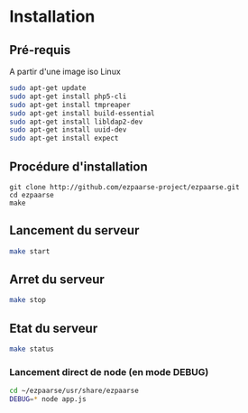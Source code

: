 # Installation #

## Pré-requis ##
A partir d'une image iso Linux

```bash
sudo apt-get update
sudo apt-get install php5-cli
sudo apt-get install tmpreaper
sudo apt-get install build-essential
sudo apt-get install libldap2-dev
sudo apt-get install uuid-dev
sudo apt-get install expect
```

## Procédure d'installation ##

```console
git clone http://github.com/ezpaarse-project/ezpaarse.git
cd ezpaarse
make
```

## Lancement du serveur ##

```bash
make start
```

## Arret du serveur ##

```bash
make stop
```

## Etat du serveur ##

```bash
make status
```

### Lancement direct de node (en mode DEBUG) ###


```bash
cd ~/ezpaarse/usr/share/ezpaarse
DEBUG=* node app.js
```

